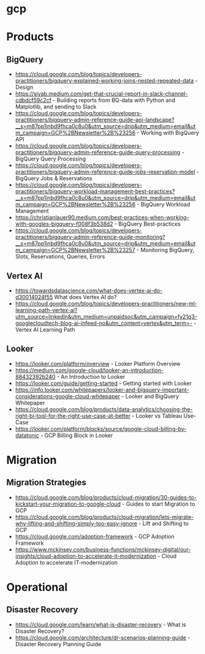 # gcp

# Products

## BigQuery
* https://cloud.google.com/blog/topics/developers-practitioners/bigquery-explained-working-joins-nested-repeated-data - Design
* https://siyab.medium.com/get-that-crucial-report-in-slack-channel-cdbdcf59c2cf - Building reports from BQ-data with Python and Matplotlib, and sending to Slack 
* https://cloud.google.com/blog/topics/developers-practitioners/bigquery-admin-reference-guide-api-landscape?__s=m87pp1inbd9fhca0c8u0&utm_source=drip&utm_medium=email&utm_campaign=GCP%2BNewsletter%2B%23256 - Working with BigQuery API
* https://cloud.google.com/blog/topics/developers-practitioners/bigquery-admin-reference-guide-query-processing - BigQuery Query Processing
* https://cloud.google.com/blog/topics/developers-practitioners/bigquery-admin-reference-guide-jobs-reservation-model - BigQuery Jobs & Reservations
* https://cloud.google.com/blog/topics/developers-practitioners/bigquery-workload-management-best-practices?__s=m87pp1inbd9fhca0c8u0&utm_source=drip&utm_medium=email&utm_campaign=GCP%2BNewsletter%2B%23256 - BigQuery Workload Management
* https://christianlauer90.medium.com/best-practices-when-working-with-googles-bigquery-f008f3b538d2 - BigQuery Best-practices
* https://cloud.google.com/blog/topics/developers-practitioners/bigquery-admin-reference-guide-monitoring?__s=m87pp1inbd9fhca0c8u0&utm_source=drip&utm_medium=email&utm_campaign=GCP%2BNewsletter%2B%23257 - Monitoring BigQuery, Slots, Reservations, Queries, Errors

## Vertex AI
* https://towardsdatascience.com/what-does-vertex-ai-do-d30014024f55 What does Vertex AI do?
* https://cloud.google.com/blog/topics/developers-practitioners/new-ml-learning-path-vertex-ai?utm_source=linkedin&utm_medium=unpaidsoc&utm_campaign=fy21q3-googlecloudtech-blog-ai-infeed-no&utm_content=vertex&utm_term=- - Vertex AI Learning Path

## Looker
* https://looker.com/platform/overview - Looker Platform Overview
* https://medium.com/google-cloud/looker-an-introduction-88432392b240 - An Introduction to Looker
* https://looker.com/guide/getting-started - Getting started with Looker
* https://info.looker.com/whitepapers/looker-and-bigquery-important-considerations-google-cloud-whitepaper - Looker and BigQuery Whitepaper
* https://cloud.google.com/blog/products/data-analytics/choosing-the-right-bi-tool-for-the-right-use-case-at-better - Looker vs Tableau Use-Case
* https://looker.com/platform/blocks/source/google-cloud-billing-by-datatonic - GCP Billing Block in Looker



# Migration

## Migration Strategies
* https://cloud.google.com/blog/products/cloud-migration/30-guides-to-kickstart-your-migration-to-google-cloud - Guides to start Migration to GCP
* https://cloud.google.com/blog/products/cloud-migration/lets-migrate-why-lifting-and-shifting-simply-too-easy-ignore - Lift and Shifting to GCP
* https://cloud.google.com/adoption-framework - GCP Adoption Framework
* https://www.mckinsey.com/business-functions/mckinsey-digital/our-insights/cloud-adoption-to-accelerate-it-modernization - Cloud Adoption to accelerate IT-modernization

# Operational

## Disaster Recovery
* https://cloud.google.com/learn/what-is-disaster-recovery - What is Disaster Recovery?
* https://cloud.google.com/architecture/dr-scenarios-planning-guide - Disaster Recovery Planning Guide

